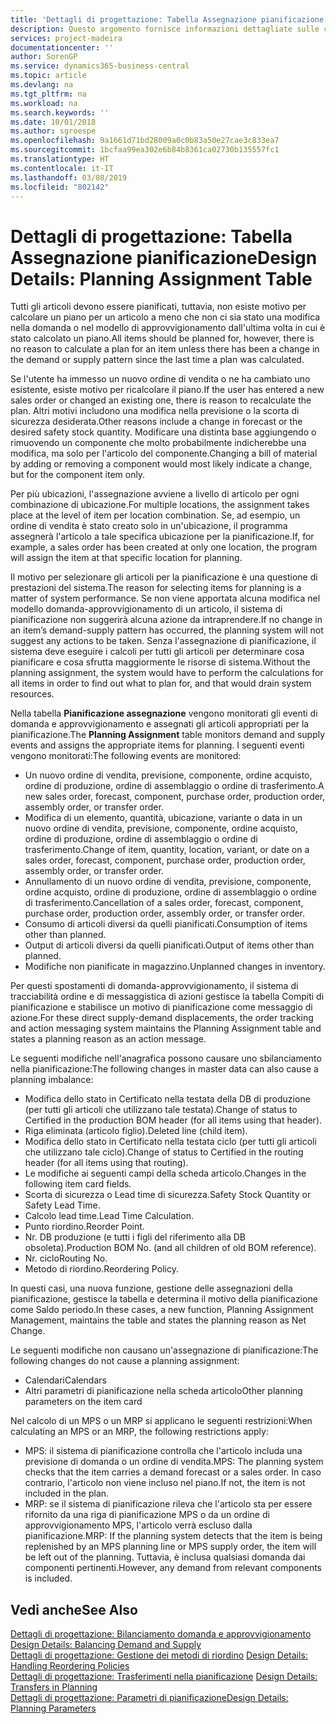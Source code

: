 ```yaml
---
title: 'Dettagli di progettazione: Tabella Assegnazione pianificazione | Microsoft Docs'
description: Questo argomento fornisce informazioni dettagliate sulle conseguenze relative alla modifica del metodo di pianificazione per un articolo.
services: project-madeira
documentationcenter: ''
author: SorenGP
ms.service: dynamics365-business-central
ms.topic: article
ms.devlang: na
ms.tgt_pltfrm: na
ms.workload: na
ms.search.keywords: ''
ms.date: 10/01/2018
ms.author: sgroespe
ms.openlocfilehash: 9a1661d71bd28009a0c0b83a50e27cae3c833ea7
ms.sourcegitcommit: 1bcfaa99ea302e6b84b8361ca02730b135557fc1
ms.translationtype: HT
ms.contentlocale: it-IT
ms.lasthandoff: 03/08/2019
ms.locfileid: "802142"
---
```

# <a name="design-details-planning-assignment-table"></a><span data-ttu-id="8e69d-103">Dettagli di progettazione: Tabella Assegnazione pianificazione</span><span class="sxs-lookup"><span data-stu-id="8e69d-103">Design Details: Planning Assignment Table</span></span>
<span data-ttu-id="8e69d-104">Tutti gli articoli devono essere pianificati, tuttavia, non esiste motivo per calcolare un piano per un articolo a meno che non ci sia stato una modifica nella domanda o nel modello di approvvigionamento dall'ultima volta in cui è stato calcolato un piano.</span><span class="sxs-lookup"><span data-stu-id="8e69d-104">All items should be planned for, however, there is no reason to calculate a plan for an item unless there has been a change in the demand or supply pattern since the last time a plan was calculated.</span></span>  

<span data-ttu-id="8e69d-105">Se l'utente ha immesso un nuovo ordine di vendita o ne ha cambiato uno esistente, esiste motivo per ricalcolare il piano.</span><span class="sxs-lookup"><span data-stu-id="8e69d-105">If the user has entered a new sales order or changed an existing one, there is reason to recalculate the plan.</span></span> <span data-ttu-id="8e69d-106">Altri motivi includono una modifica nella previsione o la scorta di sicurezza desiderata.</span><span class="sxs-lookup"><span data-stu-id="8e69d-106">Other reasons include a change in forecast or the desired safety stock quantity.</span></span> <span data-ttu-id="8e69d-107">Modificare una distinta base aggiungendo o rimuovendo un componente che molto probabilmente indicherebbe una modifica, ma solo per l'articolo del componente.</span><span class="sxs-lookup"><span data-stu-id="8e69d-107">Changing a bill of material by adding or removing a component would most likely indicate a change, but for the component item only.</span></span>  

<span data-ttu-id="8e69d-108">Per più ubicazioni, l'assegnazione avviene a livello di articolo per ogni combinazione di ubicazione.</span><span class="sxs-lookup"><span data-stu-id="8e69d-108">For multiple locations, the assignment takes place at the level of item per location combination.</span></span> <span data-ttu-id="8e69d-109">Se, ad esempio, un ordine di vendita è stato creato solo in un'ubicazione, il programma assegnerà l'articolo a tale specifica ubicazione per la pianificazione.</span><span class="sxs-lookup"><span data-stu-id="8e69d-109">If, for example, a sales order has been created at only one location, the program will assign the item at that specific location for planning.</span></span>  

<span data-ttu-id="8e69d-110">Il motivo per selezionare gli articoli per la pianificazione è una questione di prestazioni del sistema.</span><span class="sxs-lookup"><span data-stu-id="8e69d-110">The reason for selecting items for planning is a matter of system performance.</span></span> <span data-ttu-id="8e69d-111">Se non viene apportata alcuna modifica nel modello domanda-approvvigionamento di un articolo, il sistema di pianificazione non suggerirà alcuna azione da intraprendere.</span><span class="sxs-lookup"><span data-stu-id="8e69d-111">If no change in an item’s demand-supply pattern has occurred, the planning system will not suggest any actions to be taken.</span></span> <span data-ttu-id="8e69d-112">Senza l'assegnazione di pianificazione, il sistema deve eseguire i calcoli per tutti gli articoli per determinare cosa pianificare e cosa sfrutta maggiormente le risorse di sistema.</span><span class="sxs-lookup"><span data-stu-id="8e69d-112">Without the planning assignment, the system would have to perform the calculations for all items in order to find out what to plan for, and that would drain system resources.</span></span>  

<span data-ttu-id="8e69d-113">Nella tabella **Pianificazione assegnazione** vengono monitorati gli eventi di domanda e approvvigionamento e assegnati gli articoli appropriati per la pianificazione.</span><span class="sxs-lookup"><span data-stu-id="8e69d-113">The **Planning Assignment** table monitors demand and supply events and assigns the appropriate items for planning.</span></span> <span data-ttu-id="8e69d-114">I seguenti eventi vengono monitorati:</span><span class="sxs-lookup"><span data-stu-id="8e69d-114">The following events are monitored:</span></span>  

* <span data-ttu-id="8e69d-115">Un nuovo ordine di vendita, previsione, componente, ordine acquisto, ordine di produzione, ordine di assemblaggio o ordine di trasferimento.</span><span class="sxs-lookup"><span data-stu-id="8e69d-115">A new sales order, forecast, component, purchase order, production order, assembly order, or transfer order.</span></span>  
* <span data-ttu-id="8e69d-116">Modifica di un elemento, quantità, ubicazione, variante o data in un nuovo ordine di vendita, previsione, componente, ordine acquisto, ordine di produzione, ordine di assemblaggio o ordine di trasferimento.</span><span class="sxs-lookup"><span data-stu-id="8e69d-116">Change of item, quantity, location, variant, or date on a sales order, forecast, component, purchase order, production order, assembly order, or transfer order.</span></span>  
* <span data-ttu-id="8e69d-117">Annullamento di un nuovo ordine di vendita, previsione, componente, ordine acquisto, ordine di produzione, ordine di assemblaggio o ordine di trasferimento.</span><span class="sxs-lookup"><span data-stu-id="8e69d-117">Cancellation of a sales order, forecast, component, purchase order, production order, assembly order, or transfer order.</span></span>  
* <span data-ttu-id="8e69d-118">Consumo di articoli diversi da quelli pianificati.</span><span class="sxs-lookup"><span data-stu-id="8e69d-118">Consumption of items other than planned.</span></span>  
* <span data-ttu-id="8e69d-119">Output di articoli diversi da quelli pianificati.</span><span class="sxs-lookup"><span data-stu-id="8e69d-119">Output of items other than planned.</span></span>  
* <span data-ttu-id="8e69d-120">Modifiche non pianificate in magazzino.</span><span class="sxs-lookup"><span data-stu-id="8e69d-120">Unplanned changes in inventory.</span></span>  

<span data-ttu-id="8e69d-121">Per questi spostamenti di domanda-approvvigionamento, il sistema di tracciabilità ordine e di messaggistica di azioni gestisce la tabella Compiti di pianificazione e stabilisce un motivo di pianificazione come messaggio di azione.</span><span class="sxs-lookup"><span data-stu-id="8e69d-121">For these direct supply-demand displacements, the order tracking and action messaging system maintains the Planning Assignment table and states a planning reason as an action message.</span></span>  

<span data-ttu-id="8e69d-122">Le seguenti modifiche nell'anagrafica possono causare uno sbilanciamento nella pianificazione:</span><span class="sxs-lookup"><span data-stu-id="8e69d-122">The following changes in master data can also cause a planning imbalance:</span></span>  

* <span data-ttu-id="8e69d-123">Modifica dello stato in Certificato nella testata della DB di produzione (per tutti gli articoli che utilizzano tale testata).</span><span class="sxs-lookup"><span data-stu-id="8e69d-123">Change of status to Certified in the production BOM header (for all items using that header).</span></span>  
* <span data-ttu-id="8e69d-124">Riga eliminata (articolo figlio).</span><span class="sxs-lookup"><span data-stu-id="8e69d-124">Deleted line (child item).</span></span>  
* <span data-ttu-id="8e69d-125">Modifica dello stato in Certificato nella testata ciclo (per tutti gli articoli che utilizzano tale ciclo).</span><span class="sxs-lookup"><span data-stu-id="8e69d-125">Change of status to Certified in the routing header (for all items using that routing).</span></span>  
* <span data-ttu-id="8e69d-126">Le modifiche ai seguenti campi della scheda articolo.</span><span class="sxs-lookup"><span data-stu-id="8e69d-126">Changes in the following item card fields.</span></span>  
* <span data-ttu-id="8e69d-127">Scorta di sicurezza o Lead time di sicurezza.</span><span class="sxs-lookup"><span data-stu-id="8e69d-127">Safety Stock Quantity or Safety Lead Time.</span></span>  
* <span data-ttu-id="8e69d-128">Calcolo lead time.</span><span class="sxs-lookup"><span data-stu-id="8e69d-128">Lead Time Calculation.</span></span>  
* <span data-ttu-id="8e69d-129">Punto riordino.</span><span class="sxs-lookup"><span data-stu-id="8e69d-129">Reorder Point.</span></span>  
* <span data-ttu-id="8e69d-130">Nr. DB produzione (e tutti i figli del riferimento alla DB obsoleta).</span><span class="sxs-lookup"><span data-stu-id="8e69d-130">Production BOM No. (and all children of old BOM reference).</span></span>  
* <span data-ttu-id="8e69d-131">Nr. ciclo</span><span class="sxs-lookup"><span data-stu-id="8e69d-131">Routing No.</span></span>  
* <span data-ttu-id="8e69d-132">Metodo di riordino.</span><span class="sxs-lookup"><span data-stu-id="8e69d-132">Reordering Policy.</span></span>  

<span data-ttu-id="8e69d-133">In questi casi, una nuova funzione, gestione delle assegnazioni della pianificazione, gestisce la tabella e determina il motivo della pianificazione come Saldo periodo.</span><span class="sxs-lookup"><span data-stu-id="8e69d-133">In these cases, a new function, Planning Assignment Management, maintains the table and states the planning reason as Net Change.</span></span>  

<span data-ttu-id="8e69d-134">Le seguenti modifiche non causano un'assegnazione di pianificazione:</span><span class="sxs-lookup"><span data-stu-id="8e69d-134">The following changes do not cause a planning assignment:</span></span>  

* <span data-ttu-id="8e69d-135">Calendari</span><span class="sxs-lookup"><span data-stu-id="8e69d-135">Calendars</span></span>  
* <span data-ttu-id="8e69d-136">Altri parametri di pianificazione nella scheda articolo</span><span class="sxs-lookup"><span data-stu-id="8e69d-136">Other planning parameters on the item card</span></span>  

<span data-ttu-id="8e69d-137">Nel calcolo di un MPS o un MRP si applicano le seguenti restrizioni:</span><span class="sxs-lookup"><span data-stu-id="8e69d-137">When calculating an MPS or an MRP, the following restrictions apply:</span></span>  

* <span data-ttu-id="8e69d-138">MPS: il sistema di pianificazione controlla che l'articolo includa una previsione di domanda o un ordine di vendita.</span><span class="sxs-lookup"><span data-stu-id="8e69d-138">MPS: The planning system checks that the item carries a demand forecast or a sales order.</span></span> <span data-ttu-id="8e69d-139">In caso contrario, l'articolo non viene incluso nel piano.</span><span class="sxs-lookup"><span data-stu-id="8e69d-139">If not, the item is not included in the plan.</span></span>  
* <span data-ttu-id="8e69d-140">MRP: se il sistema di pianificazione rileva che l'articolo sta per essere rifornito da una riga di pianificazione MPS o da un ordine di approvvigionamento MPS, l'articolo verrà escluso dalla pianificazione.</span><span class="sxs-lookup"><span data-stu-id="8e69d-140">MRP: If the planning system detects that the item is being replenished by an MPS planning line or MPS supply order, the item will be left out of the planning.</span></span> <span data-ttu-id="8e69d-141">Tuttavia, è inclusa qualsiasi domanda dai componenti pertinenti.</span><span class="sxs-lookup"><span data-stu-id="8e69d-141">However, any demand from relevant components is included.</span></span>  

## <a name="see-also"></a><span data-ttu-id="8e69d-142">Vedi anche</span><span class="sxs-lookup"><span data-stu-id="8e69d-142">See Also</span></span>  
<span data-ttu-id="8e69d-143">[Dettagli di progettazione: Bilanciamento domanda e approvvigionamento](design-details-balancing-demand-and-supply.md) </span><span class="sxs-lookup"><span data-stu-id="8e69d-143">[Design Details: Balancing Demand and Supply](design-details-balancing-demand-and-supply.md) </span></span>  
<span data-ttu-id="8e69d-144">[Dettagli di progettazione: Gestione dei metodi di riordino](design-details-handling-reordering-policies.md) </span><span class="sxs-lookup"><span data-stu-id="8e69d-144">[Design Details: Handling Reordering Policies](design-details-handling-reordering-policies.md) </span></span>  
<span data-ttu-id="8e69d-145">[Dettagli di progettazione: Trasferimenti nella pianificazione](design-details-transfers-in-planning.md) </span><span class="sxs-lookup"><span data-stu-id="8e69d-145">[Design Details: Transfers in Planning](design-details-transfers-in-planning.md) </span></span>  
[<span data-ttu-id="8e69d-146">Dettagli di progettazione: Parametri di pianificazione</span><span class="sxs-lookup"><span data-stu-id="8e69d-146">Design Details: Planning Parameters</span></span>](design-details-planning-parameters.md)  
